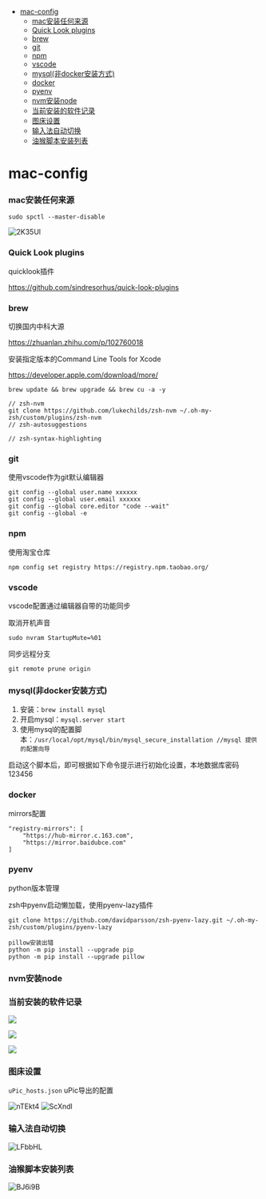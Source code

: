 - [mac-config](#mac-config)
    - [mac安装任何来源](#mac安装任何来源)
    - [Quick Look plugins](#quick-look-plugins)
    - [brew](#brew)
    - [git](#git)
    - [npm](#npm)
    - [vscode](#vscode)
    - [mysql(非docker安装方式)](#mysql非docker安装方式)
    - [docker](#docker)
    - [pyenv](#pyenv)
    - [nvm安装node](#nvm安装node)
    - [当前安装的软件记录](#当前安装的软件记录)
    - [图床设置](#图床设置)
    - [输入法自动切换](#输入法自动切换)
    - [油猴脚本安装列表](#油猴脚本安装列表)
  
# mac-config
### mac安装任何来源

`sudo spctl --master-disable`

![2K35Ul](https://gitee.com/summer19940609/pic/raw/master/uPic/2K35Ul.png)

### Quick Look plugins
quicklook插件

https://github.com/sindresorhus/quick-look-plugins

### brew
切换国内中科大源

https://zhuanlan.zhihu.com/p/102760018

安装指定版本的Command Line Tools for Xcode

https://developer.apple.com/download/more/

```
brew update && brew upgrade && brew cu -a -y 

// zsh-nvm
git clone https://github.com/lukechilds/zsh-nvm ~/.oh-my-zsh/custom/plugins/zsh-nvm
// zsh-autosuggestions

// zsh-syntax-highlighting
```

### git
使用vscode作为git默认编辑器
```
git config --global user.name xxxxxx  
git config --global user.email xxxxxx 
git config --global core.editor "code --wait"
git config --global -e
```

### npm
使用淘宝仓库
```
npm config set registry https://registry.npm.taobao.org/
```

### vscode
vscode配置通过编辑器自带的功能同步




取消开机声音
```
sudo nvram StartupMute=%01
```

同步远程分支
```
git remote prune origin
```

### mysql(非docker安装方式)
1. 安装：```brew install mysql```
2. 开启mysql：```mysql.server start```
3. 使用mysql的配置脚本：```/usr/local/opt/mysql/bin/mysql_secure_installation //mysql 提供的配置向导```

启动这个脚本后，即可根据如下命令提示进行初始化设置，本地数据库密码123456

### docker
mirrors配置
```
"registry-mirrors": [
    "https://hub-mirror.c.163.com",
    "https://mirror.baidubce.com"
]
 ```

### pyenv
python版本管理

zsh中pyenv启动懒加载，使用pyenv-lazy插件

`git clone https://github.com/davidparsson/zsh-pyenv-lazy.git ~/.oh-my-zsh/custom/plugins/pyenv-lazy`



```
pillow安装出错
python -m pip install --upgrade pip
python -m pip install --upgrade pillow
```
### nvm安装node

### 当前安装的软件记录
![](https://cdn.jsdelivr.net/gh/summer19940609/picture-repo/blog/20210116125851.png)

![](https://cdn.jsdelivr.net/gh/summer19940609/picture-repo/blog/20210116130023.png)

![](https://cdn.jsdelivr.net/gh/summer19940609/picture-repo/blog/20210121171508.png)

### 图床设置
`uPic_hosts.json`    uPic导出的配置

![nTEkt4](https://gitee.com/summer19940609/pic/raw/master/uPic/nTEkt4.png)
![ScXndl](https://gitee.com/summer19940609/pic/raw/master/uPic/ScXndl.png)

### 输入法自动切换

![LFbbHL](https://gitee.com/summer19940609/pic/raw/master/uPic/LFbbHL.png)

### 油猴脚本安装列表
![BJ6i9B](https://gitee.com/summer19940609/pic/raw/master/uPic/BJ6i9B.png)
